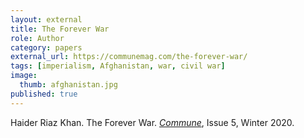 ```yaml
---
layout: external
title: The Forever War
role: Author
category: papers
external_url: https://communemag.com/the-forever-war/
tags: [imperialism, Afghanistan, war, civil war]
image:
  thumb: afghanistan.jpg
published: true
---
```


[comment]: <>

Haider Riaz Khan. The Forever War. *[Commune](https://communemag.com/)*, Issue 5, Winter 2020.